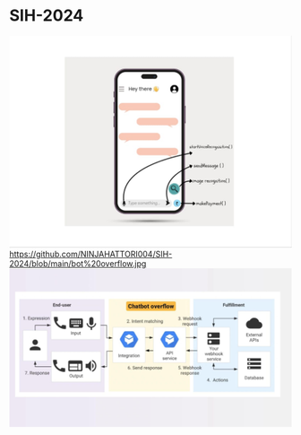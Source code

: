 # SIH-2024


![1](https://github.com/NINJAHATTORI004/SIH-2024/blob/main/ssss.jpg)   
https://github.com/NINJAHATTORI004/SIH-2024/blob/main/bot%20overflow.jpg
![2](https://github.com/NINJAHATTORI004/SIH-2024/blob/main/bot%20overflow.jpg
)  
